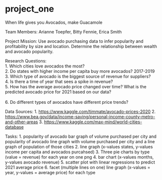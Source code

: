 # project_one
When life gives you Avocados, make Guacamole

Team Members: Arianne Toepfer, Bitty Fennie, Erica Smith

Project Mission:
    Use avocado purchasing data to infer popularity and profitability by size and location. Determine the relationship between wealth and avocado popularity.

Research Questions:<br/>
    1. Which cities love avocados the most?<br/>
    2. Do states with higher income per capita buy more avocados? 2017-2019<br/>
	3. Which type of avocado is the biggest source of revenue for suppliers? <br/> 
    4. Is there a time of year that sees a spike in revenue?<br/>
	5. How has the average avocado price changed over time?  What is the predicted avocado price for 2021 based on our data?<br/>  
    6. Do different types of avocados have different price trends? <br/>

Data Sources:
    1. https://www.kaggle.com/timmate/avocado-prices-2020
    2. https://www.bea.gov/data/income-saving/personal-income-county-metro-and-other-areas
    3. https://www.kaggle.com/max-mind/world-cities-database

Tasks:
    1. popularity of avocado bar graph of volume purchased per city and popularity of avocado line graph with volume purchased per city and a line graph of population of those cities
    2. line graph (x-values states, y-values income per capita and avocados purcahsed)
    3. Three pie charts by type (value = revenue) for each year on one png 
    4. bar chart (x-values months, y-values avocado revenue)
    5. scatter plot with linear regressions to predict 2021 average price 
    6. facet (multiple lines on one) line graph (x-values = year, y-values = average price) for each type
